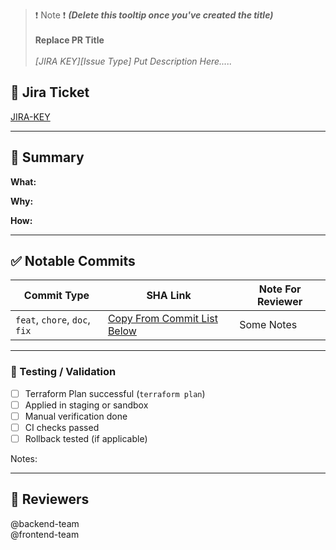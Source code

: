 > ❗ Note ❗ **_(Delete this tooltip once you've created the title)_**<br>
><br>**Replace PR Title**<br> 
><br>_[JIRA KEY][Issue Type] Put Description Here....._<br>

## 🧩 Jira Ticket

<!-- IMPORTANT AS CONTEXT -->
[JIRA-KEY](https://sefire.atlassian.net/browse/ABC-123)

---

## 📌 Summary

**What:**
<!-- 1 sentence on what is being changed? -->

**Why:**
<!-- 1 sentence on why this approach? -->

**How:**
<!-- 1 sentence on how this solves the issue -->

---

## ✅ Notable Commits
<!-- 1 sentence on how this solves the issue -->
| Commit Type           | SHA Link                        | Note For Reviewer |
|-----------------------|---------------------------------|-------------------|
| ```feat```, ```chore```, ```doc```, ```fix``` | [Copy From Commit List Below]() | Some Notes        |

---

### 🧪 Testing / Validation

- [ ] Terraform Plan successful (`terraform plan`)
- [ ] Applied in staging or sandbox
- [ ] Manual verification done
- [ ] CI checks passed
- [ ] Rollback tested (if applicable)

Notes:
<!-- Add logs, screenshots, or links to plan/apply output if needed -->

---

## 👀 Reviewers

@backend-team  
@frontend-team  
<!-- Or specific usernames; refer to CODEOWNERS -->

